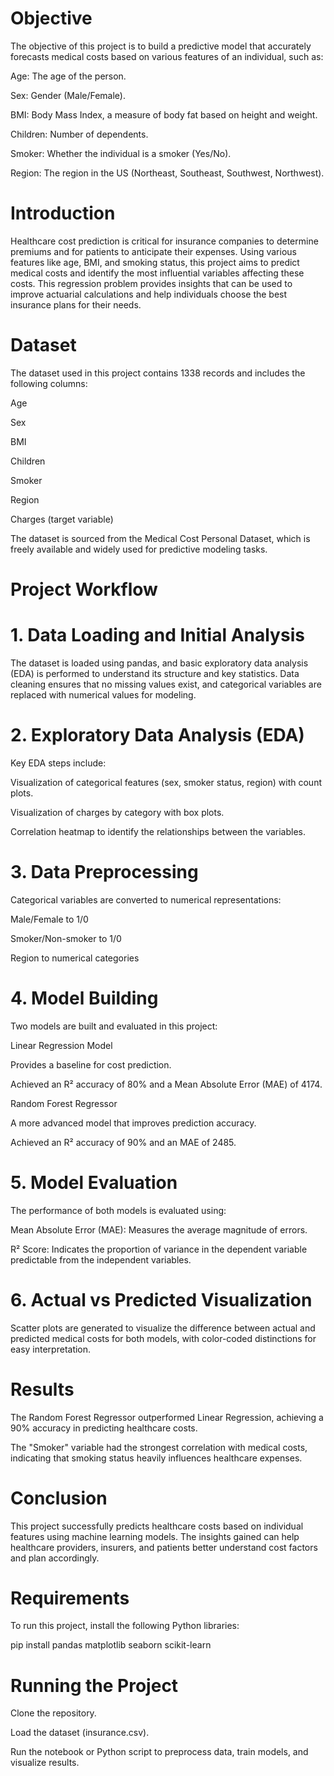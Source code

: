 # Objective

The objective of this project is to build a predictive model that accurately forecasts medical costs based on various features of an individual, such as:

Age: The age of the person.

Sex: Gender (Male/Female).

BMI: Body Mass Index, a measure of body fat based on height and weight.

Children: Number of dependents.

Smoker: Whether the individual is a smoker (Yes/No).

Region: The region in the US (Northeast, Southeast, Southwest, Northwest).

# Introduction

Healthcare cost prediction is critical for insurance companies to determine premiums and for patients to anticipate their expenses. Using various features like age, BMI, and smoking status, this project aims to predict medical costs and identify the most influential variables affecting these costs. This regression problem provides insights that can be used to improve actuarial calculations and help individuals choose the best insurance plans for their needs.

# Dataset
The dataset used in this project contains 1338 records and includes the following columns:

Age

Sex

BMI

Children

Smoker

Region

Charges (target variable)

The dataset is sourced from the Medical Cost Personal Dataset, which is freely available and widely used for predictive modeling tasks.

# Project Workflow

# 1. Data Loading and Initial Analysis

The dataset is loaded using pandas, and basic exploratory data analysis (EDA) is performed to understand its structure and key statistics. Data cleaning ensures that no missing values exist, and categorical variables are replaced with numerical values for modeling.

# 2. Exploratory Data Analysis (EDA)

Key EDA steps include:

Visualization of categorical features (sex, smoker status, region) with count plots.

Visualization of charges by category with box plots.

Correlation heatmap to identify the relationships between the variables.

# 3. Data Preprocessing

Categorical variables are converted to numerical representations:

Male/Female to 1/0

Smoker/Non-smoker to 1/0

Region to numerical categories

# 4. Model Building

Two models are built and evaluated in this project:

Linear Regression Model

Provides a baseline for cost prediction.

Achieved an R² accuracy of 80% and a Mean Absolute Error (MAE) of 4174.

Random Forest Regressor

A more advanced model that improves prediction accuracy.

Achieved an R² accuracy of 90% and an MAE of 2485.

# 5. Model Evaluation

The performance of both models is evaluated using:

Mean Absolute Error (MAE): Measures the average magnitude of errors.

R² Score: Indicates the proportion of variance in the dependent variable predictable from the independent variables.

# 6. Actual vs Predicted Visualization

Scatter plots are generated to visualize the difference between actual and predicted medical costs for both models, with color-coded distinctions for easy interpretation.

# Results
The Random Forest Regressor outperformed Linear Regression, achieving a 90% accuracy in predicting healthcare costs.

The "Smoker" variable had the strongest correlation with medical costs, indicating that smoking status heavily influences healthcare expenses.

# Conclusion

This project successfully predicts healthcare costs based on individual features using machine learning models. The insights gained can help healthcare providers, insurers, and patients better understand cost factors and plan accordingly.

# Requirements

To run this project, install the following Python libraries:

pip install pandas matplotlib seaborn scikit-learn

# Running the Project

Clone the repository.

Load the dataset (insurance.csv).

Run the notebook or Python script to preprocess data, train models, and visualize results.
